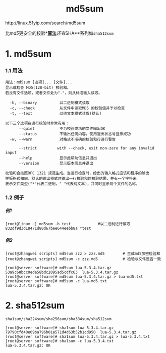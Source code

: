 <h1 align="center">md5sum</h1>
http://linux.51yip.com/search/md5sum





比*md5*更安全的校验*[**算法**](http://lib.csdn.net/base/datastructure)*还有*SHA**系列如`sha512sum`

# 1. md5sum

### 1.1 用法

```shell
用法：md5sum [选项]... [文件]...
显示或检查 MD5(128-bit) 校验和。
若没有文件选项，或者文件处为"-"，则从标准输入读取。

  -b, --binary          以二进制模式读取
  -c, --check           从文件中读取MD5 的校验值并予以检查
  -t, --text            以纯文本模式读取(默认)

以下三个选项在进行校验时非常有用：
      --quiet           不为校验成功的文件输出OK
      --status          不输出任何内容，使用退出状态号显示成功
  -w, --warn            对格式不准确的校验和行进行警告

      --strict         with --check, exit non-zero for any invalid input
      --help            显示此帮助信息并退出
      --version         显示版本信息并退出

校验和会按照RFC 1321 规范生成。当进行检查时，给出的输入格式应该和程序的输出
样板格式相同。默认的输出模式时输出一行校验和的校验结果，并有一个字符来
表示文件类型("*"代表二进制，" "代表纯文本)，并同时显示每个文件的名称。
```



### 1.2 例子

##### 例1

```shell
[root@linux ~] md5sum -b test            #以二进制进行读取
832df9d3d18471d80d67bee644eebb8a *test
```



##### 例2

```shell
[root@zhangwei scripts] md5sum zzz > zzz.md5        # 生成md5加密检验和    
[root@zhangwei scripts] md5sum -c zzz.md5           # 检验与文件是否一致
```



```shell
[root@server software]# md5sum lua-5.3.4.tar.gz 
53a9c68bcc0eda58bdc2095ad5cdfc63  lua-5.3.4.tar.gz
[root@server software]# md5sum lua-5.3.4.tar.gz > lua-md5.txt
[root@server software]# md5sum -c lua-md5.txt 
lua-5.3.4.tar.gz: OK
```



#  2. sha512sum

`sha1sum/sha224sum/sha256sum/sha384sum/sha512sum`

```shell
[root@server software]# sha1sum lua-5.3.4.tar.gz 
79790cfd40e09ba796b01a571d4d63b52b1cd950  lua-5.3.4.tar.gz
[root@server software]# sha1sum lua-5.3.4.tar.gz > lua-5.3.4.txt
[root@server software]# sha1sum -c lua-5.3.4.txt 
lua-5.3.4.tar.gz: OK
```

